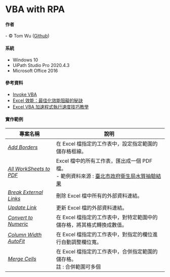 # VBA with RPA   

#### 作者
<span> - &copy; Tom Wu (<a href="https://github.com/YenLinWu">Github</a>) </span>  

#### 系統    
* Windows 10
* UiPath Studio Pro 2020.4.3  
* Microsoft Office 2016
  
#### 參考資料   
- [Invoke VBA](https://docs.uipath.com/activities/docs/invoke-vba "UiPath Activities Guide")     
- [Excel 效能：最佳化效能阻礙的秘訣](https://docs.microsoft.com/zh-tw/office/vba/excel/concepts/excel-performance/excel-tips-for-optimizing-performance-obstructions)  
- [Excel VBA 加速程式執行速度技巧教學](https://officeguide.cc/excel-vba-speed-up-macro-tips/)
  
#### 實作範例     
| 專案名稱 | 說明 | 
| ---------- | ----------- | 
| *[Add Borders](https://github.com/YenLinWu/RPA_UiPath/tree/master/Excel%20VBA%20x%20UiPath/Add%20Borders)* | 在 Excel 檔指定的工作表中，設定指定範圍的儲存格框線。 |  
| *[All WorkSheets to PDF](https://github.com/YenLinWu/RPA_UiPath/tree/master/Excel%20VBA%20x%20UiPath/All%20WorkSheets%20to%20PDF)* | Excel 檔中的所有工作表，匯出成一個 PDF 檔。<br/> - 範例資料來源 : [臺北市政府衛生局水質抽驗結果](https://data.gov.tw/dataset/121918) |  
| *[Break External Links](https://github.com/YenLinWu/RPA_UiPath/tree/master/Excel%20VBA%20x%20UiPath/Break%20External%20Links)* | 刪除 Excel 檔中所有的外部資料連結。 | 
| *[Update Link](https://github.com/YenLinWu/RPA_UiPath/tree/master/Excel%20VBA%20x%20UiPath/Update%20Link)* | 更新 Excel 檔的外部資料連結。 | 
| *[Convert to Numeric](https://github.com/YenLinWu/RPA_UiPath/tree/master/Excel%20VBA%20x%20UiPath/Convert%20to%20Numeric)* | 在 Excel 檔指定的工作表中，對特定範圍中的儲存格，將其格式轉換成數值。 | 
| *[Column Width AutoFit](https://github.com/YenLinWu/RPA_UiPath/tree/master/Excel%20VBA%20x%20UiPath/Column%20Width%20AutoFit)* | 在 Excel 檔指定的工作表中，對指定的欄位進行自動調整欄位寬。 |  
| *[Merge Cells](https://github.com/YenLinWu/RPA_UiPath/tree/master/Excel%20VBA%20x%20UiPath/Merge%20Cells)* | 在 Excel 檔指定的工作表中，合併指定範圍的儲存格。 <br/> 註 : 合併範圍可多個 |   
